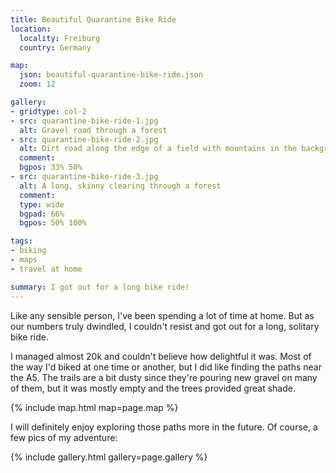 ```yaml
---
title: Beautiful Quarantine Bike Ride
location:
  locality: Freiburg
  country: Germany

map:
  json: beautiful-quarantine-bike-ride.json
  zoom: 12

gallery:
- gridtype: col-2
- src: quarantine-bike-ride-1.jpg
  alt: Gravel road through a forest
- src: quarantine-bike-ride-2.jpg
  alt: Dirt road along the edge of a field with mountains in the background
  comment:
  bgpos: 33% 50%
- src: quarantine-bike-ride-3.jpg
  alt: A long, skinny clearing through a forest
  comment:
  type: wide
  bgpad: 66%
  bgpos: 50% 100%

tags:
- biking
- maps
- travel at home

summary: I got out for a long bike ride!
---
```


Like any sensible person, I've been spending a lot of time at home. But as our numbers truly dwindled, I couldn't resist and got out for a long, solitary bike ride.

I managed almost 20k and couldn't believe how delightful it was. Most of the way I'd biked at one time or another, but I did like finding the paths near the A5. The trails are a bit dusty since they're pouring new gravel on many of them, but it was mostly empty and the trees provided great shade.

{% include map.html map=page.map %}

I will definitely enjoy exploring those paths more in the future. Of course, a few pics of my adventure:

{% include gallery.html gallery=page.gallery %}
